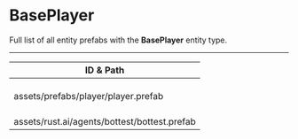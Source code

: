 # BasePlayer
Full list of all <Badge type="warning" text="2"/> entity prefabs with the **BasePlayer** entity type.

---
| ID & Path |
| --- |
| <a href="#4108440852"><Badge id="4108440852" type="tip" text="#"/></a> <Badge type="tip" text="4108440852"/> <Badge type="info" text="PlayerMetabolism"/> <Badge type="info" text="PlayerInventory"/> <Badge type="info" text="PlayerEyes"/> <Badge type="info" text="PlayerInput"/> <Badge type="info" text="ItemCrafter"/> <Badge type="info" text="PlayerVoiceRecorder"/> <Badge type="info" text="PlayerVoiceSpeaker"/> <Badge type="info" text="PlayerBlueprints"/> <Badge type="info" text="SoundVoiceLimiter"/> <Badge type="info" text="SteamInventory"/> <Badge type="info" text="VoiceProcessor"/> <Badge type="info" text="PlayerModifiers"/> <Badge type="info" text="ViewModel"/> <br> assets/prefabs/player/player.prefab |
| <a href="#1784396605"><Badge id="1784396605" type="tip" text="#"/></a> <Badge type="tip" text="1784396605"/> <Badge type="info" text="PlayerMetabolism"/> <Badge type="info" text="PlayerInventory"/> <Badge type="info" text="PlayerEyes"/> <Badge type="info" text="PlayerInput"/> <Badge type="info" text="ItemCrafter"/> <Badge type="info" text="PlayerVoiceRecorder"/> <Badge type="info" text="PlayerVoiceSpeaker"/> <Badge type="info" text="PlayerBlueprints"/> <Badge type="info" text="SoundVoiceLimiter"/> <Badge type="info" text="SteamInventory"/> <Badge type="info" text="DevDressPlayer"/> <Badge type="info" text="DevMovePlayer"/> <br> assets/rust.ai/agents/bottest/bottest.prefab |
